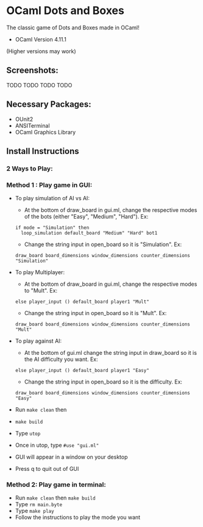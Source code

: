 # OCaml Dots and Boxes

The classic game of Dots and Boxes made in OCaml!

- OCaml Version 4.11.1 

(Higher versions may work)

## Screenshots:

TODO TODO TODO TODO

## Necessary Packages: 
- OUnit2 
- ANSITerminal 
- OCaml Graphics Library 

## Install Instructions

### 2 Ways to Play:

### Method 1 : Play game in GUI:
- To play simulation of AI vs AI: 
  - At the bottom of draw_board in gui.ml, change the respective modes of the bots (either "Easy", "Medium", "Hard"). Ex:   
  ```
  if mode = "Simulation" then
    loop_simulation default_board "Medium" "Hard" bot1
  ```
  - Change the string input in open_board so it is "Simulation". Ex:
  ```
  draw_board board_dimensions window_dimensions counter_dimensions "Simulation"
  ```

- To play Multiplayer: 
  - At the bottom of draw_board in gui.ml, change the respective modes to "Mult". Ex:   
  ```
  else player_input () default_board player1 "Mult"
  ```
  - Change the string input in open_board so it is "Mult". Ex:
  ```
  draw_board board_dimensions window_dimensions counter_dimensions "Mult"
  ```

- To play against AI: 
  - At the bottom of gui.ml change the string input in draw_board so it is the AI difficulty you want. Ex: 
  ```
  else player_input () default_board player1 "Easy"
  ```
  - Change the string input in open_board so it is the difficulty. Ex:
  ```
  draw_board board_dimensions window_dimensions counter_dimensions "Easy"
  ```
- Run `make clean` then 
- `make build`
- Type `utop`
- Once in utop, type `#use "gui.ml"`
- GUI will appear in a window on your desktop
- Press q to quit out of GUI

### Method 2: Play game in terminal:
- Run `make clean` then `make build`
- Type `rm main.byte`
- Type `make play`
- Follow the instructions to play the mode you want


